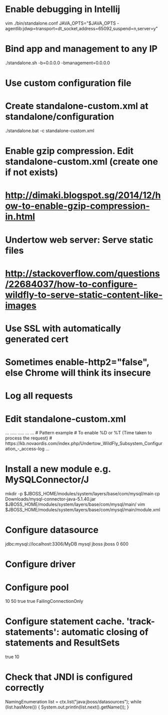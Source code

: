 # Enable debugging in Intellij
vim ./bin/standalone.conf
JAVA_OPTS="$JAVA_OPTS -agentlib:jdwp=transport=dt_socket,address=65092,suspend=n,server=y"

# Bind app and management to any IP
./standalone.sh -b=0.0.0.0 -bmanagement=0.0.0.0

# Use custom configuration file
# Create standalone-custom.xml at standalone/configuration
./standalone.bat -c standalone-custom.xml

# Enable gzip compression. Edit standalone-custom.xml (create one if not exists)
# http://dimaki.blogspot.sg/2014/12/how-to-enable-gzip-compression-in.html
<server name="default-server">
<host name="default-host" alias="localhost">
    <filter-ref name="gzipFilter" predicate="exists['%{o,Content-Type}'] and regex[pattern='(?:application/javascript|text/css|text/html|text/xml|application/json)(;.*)?', value=%{o,Content-Type}, full-match=true]"/>
    <filter-ref name="Vary-header"/>
</host>
</server>
<filters>
    <gzip name="gzipFilter"/>
    <response-header name="Vary-header" header-name="Vary" header-value="Accept-Encoding"/>
</filters>

# Undertow web server: Serve static files
# http://stackoverflow.com/questions/22684037/how-to-configure-wildfly-to-serve-static-content-like-images 
<server name="default-server">
    <http-listener name="default" socket-binding="http"/>
    <host name="default-host" alias="localhost">
        <location name="/" handler="welcome-content"/>
        <location name="/img" handler="images"/>
    </host>
</server>
<handlers>
    <file name="welcome-content" path="${jboss.home.dir}/welcome-content" directory-listing="true"/>
    <file name="images" path="/var/images" directory-listing="true"/>
</handlers>

# Use SSL with automatically generated cert 
# Sometimes enable-http2="false", else Chrome will think its insecure
<security-realm name="ApplicationRealm">
    <server-identities>
        <ssl>
            <keystore path="application.keystore" relative-to="jboss.server.config.dir" keystore-password="password" alias="server" key-password="password" generate-self-signed-certificate-host="localhost"/>
        </ssl>
    </server-identities>
</security-realm>

<server name="default-server">
<https-listener name="https" socket-binding="https" security-realm="ApplicationRealm" enable-http2="false"/>
<server>

# Log all requests
# Edit standalone-custom.xml
<server name="default-server">
       ...
      <host name="default-host" alias="localhost">
          .....
          <filter-ref name="request-dumper"/>
      </host>
 </server>

 <filters>
    .....
    <filter name="request-dumper" class-name="io.undertow.server.handlers.RequestDumpingHandler" module="io.undertow.core" />
</filters
# More concise log: https://mirocupak.com/logging-requests-with-undertow/
# Pattern list: https://github.com/undertow-io/undertow/blob/master/core/src/main/java/io/undertow/server/handlers/accesslog/AccessLogHandler.java
<host name="default-host" alias="localhost">
    ...
    <access-log use-server-log="true" 
        pattern="%h %t &quot;%r&quot; %s &quot;%{i,User-Agent}&quot;"/>
    ...
</host>
# Pattern example 
<access-log use-server-log="true" pattern="%n%h: %U %q %T sec [%B bytes]"/>
# To enable %D or %T (Time taken to process the request) 
# https://kb.novaordis.com/index.php/Undertow_WildFly_Subsystem_Configuration_-_access-log
<server name="default-server" >
    <http-listener name="http" ... record-request-start-time="true"/>
    <ajp-listener name="ajp" ... record-request-start-time="true"/>
    ...
</server>

# Install a new module e.g. MySQLConnector/J 
mkdir -p $JBOSS_HOME/modules/system/layers/base/com/mysql/main
cp Downloads/mysql-connector-java-5.1.40.jar $JBOSS_HOME/modules/system/layers/base/com/mysql/main/
vim $JBOSS_HOME/modules/system/layers/base/com/mysql/main/module.xml
<module xmlns="urn:jboss:module:1.3" name="com.mysql">
  <resources>
    <resource-root path="mysql-connector-java-5.1.40.jar"/>
  </resources>
  <dependencies>
    <module name="javax.api"/>
    <module name="javax.transaction.api"/>
  </dependencies>
</module>

# Configure datasource 
<datasource jndi-name="java:jboss/datasources/MySqlDS" pool-name="MySqlDS_Pool" enabled="true" jta="true" use-java-context="true" use-ccm="true">
  <connection-url>jdbc:mysql://localhost:3306/MyDB</connection-url>
  <driver>mysql</driver>
  <pool />
  <security>
    <user-name>jboss</user-name>
    <password>jboss</password>
  </security>
  <statement/>
  <timeout>
    <idle-timeout-minutes>0</idle-timeout-minutes>
    <query-timeout>600</query-timeout>
  </timeout>
</datasource>

# Configure driver 
<drivers>
  <driver name="mysql" module="com.mysql"/>
</drivers>

# Configure pool 
<pool>
  <min-pool-size>10</min-pool-size>
  <max-pool-size>50</max-pool-size>
  <prefill>true</prefill>
  <use-strict-min>true</use-strict-min>
  <flush-strategy>FailingConnectionOnly</flush-strategy>
</pool>

# Configure statement cache. 'track-statements': automatic closing of statements and ResultSets
<statement>
  <track-statements>true</track-statements>
  <prepared-statement-cache-size>10</prepared-statement-cache-size>
  <share-prepared-statements/>
</statement>

# Check that JNDI is configured correctly 
NamingEnumeration<NameClassPair> list = ctx.list("java:jboss/datasources");
while (list.hasMore()) {
    System.out.println(list.next().getName());
}